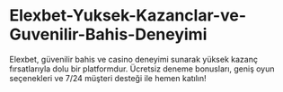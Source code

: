 # Elexbet-Yuksek-Kazanclar-ve-Guvenilir-Bahis-Deneyimi
Elexbet, güvenilir bahis ve casino deneyimi sunarak yüksek kazanç fırsatlarıyla dolu bir platformdur. Ücretsiz deneme bonusları, geniş oyun seçenekleri ve 7/24 müşteri desteği ile hemen katılın!

